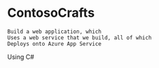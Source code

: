 # ContosoCrafts

    Build a web application, which
    Uses a web service that we build, all of which 
    Deploys onto Azure App Service
Using C# 
